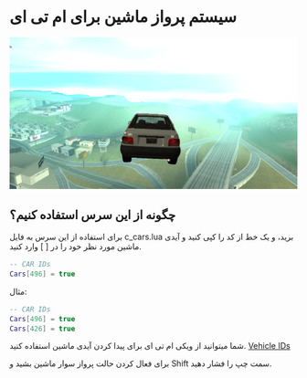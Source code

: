 # سیستم پرواز ماشین برای ام تی ای
![demo][def]
## چگونه از این سرس استفاده کنیم؟
برای استفاده از این سرس به فایل c_cars.lua برید، و یک خط از کد را کپی کنید و آیدی ماشین مورد نظر خود را در [ ] وارد کنید.
```lua
-- CAR IDs
Cars[496] = true
```
مثال:
```lua
-- CAR IDs
Cars[496] = true
Cars[426] = true
```
شما میتوانید از ویکی ام تی ای برای پیدا کردن آیدی ماشین استفاده کنید.
[Vehicle IDs](https://wiki.multitheftauto.com/wiki/Vehicle_IDs)

برای فعال کردن حالت پرواز سوار ماشین بشید و Shift سمت چپ را فشار دهید.

[def]: demo.png